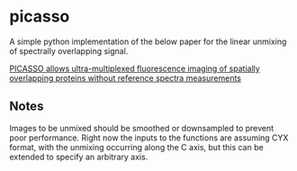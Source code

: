 # picasso

A simple python implementation of the below paper for the linear unmixing of spectrally overlapping signal.

[PICASSO allows ultra-multiplexed fluorescence imaging of spatially overlapping proteins without reference spectra measurements](https://www.nature.com/articles/s41467-022-30168-z)

## Notes
Images to be unmixed should be smoothed or downsampled to prevent poor performance. Right now the inputs to the functions are assuming CYX format, with the unmixing occurring along the C axis, but this can be extended to specify an arbitrary axis.